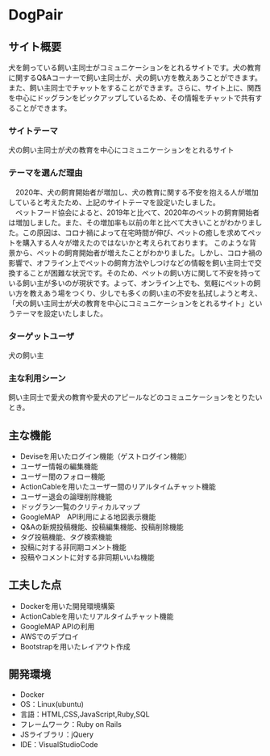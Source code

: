 # DogPair

## サイト概要
犬を飼っている飼い主同士がコミュニケーションをとれるサイトです。犬の教育に関するQ&Aコーナーで飼い主同士が、犬の飼い方を教えあうことができます。また、飼い主同士でチャットをすることができます。さらに、サイト上に、関西を中心にドッグランをピックアップしているため、その情報をチャットで共有することができます。

### サイトテーマ
犬の飼い主同士が犬の教育を中心にコミュニケーションをとれるサイト

### テーマを選んだ理由
　2020年、犬の飼育開始者が増加し、犬の教育に関する不安を抱える人が増加していると考えたため、上記のサイトテーマを設定いたしました。<br />
　ペットフード協会によると、2019年と比べて、2020年のペットの飼育開始者は増加しました。また、その増加率も以前の年と比べて大きいことがわかりました。この原因は、コロナ禍によって在宅時間が伸び、ペットの癒しを求めてペットを購入する人々が増えたのではないかと考えられております。
このような背景から、ペットの飼育開始者が増えたことがわかりました。しかし、コロナ禍の影響で、オフライン上でペットの飼育方法やしつけなどの情報を飼い主同士で交換することが困難な状況です。そのため、ペットの飼い方に関して不安を持っている飼い主が多いのが現状です。よって、オンライン上でも、気軽にペットの飼い方を教えあう場をつくり、少しでも多くの飼い主の不安を払拭しようと考え、「犬の飼い主同士が犬の教育を中心にコミュニケーションをとれるサイト」というテーマを設定いたしました。

### ターゲットユーザ
犬の飼い主

### 主な利用シーン
飼い主同士で愛犬の教育や愛犬のアピールなどのコミュニケーションをとりたいとき。

## 主な機能
- Deviseを用いたログイン機能（ゲストログイン機能）<br>
- ユーザー情報の編集機能<br>
- ユーザー間のフォロー機能<br>
- ActionCableを用いたユーザー間のリアルタイムチャット機能<br>
- ユーザー退会の論理削除機能<br>
- ドッグラン一覧のクリティカルマップ<br>
- GoogleMAP　API利用による地図表示機能<br>
- Q&Aの新規投稿機能、投稿編集機能、投稿削除機能<br>
- タグ投稿機能、タグ検索機能<br>
- 投稿に対する非同期コメント機能<br>
- 投稿やコメントに対する非同期いいね機能<br>

## 工夫した点
- Dockerを用いた開発環境構築<br>
- ActionCableを用いたリアルタイムチャット機能<br>
- GoogleMAP APIの利用<br>
- AWSでのデプロイ<br>
- Bootstrapを用いたレイアウト作成<br>

## 開発環境
- Docker
- OS：Linux(ubuntu)
- 言語：HTML,CSS,JavaScript,Ruby,SQL
- フレームワーク：Ruby on Rails
- JSライブラリ：jQuery
- IDE：VisualStudioCode




